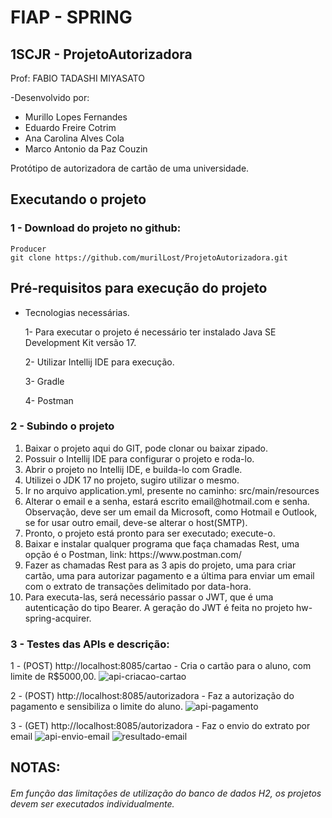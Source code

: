 # FIAP - SPRING
## 1SCJR - ProjetoAutorizadora
Prof: FABIO TADASHI MIYASATO

-Desenvolvido por:
<ul>
  <li>Murillo Lopes Fernandes</li>
  <li>Eduardo Freire Cotrim</li>
  <li>Ana Carolina Alves Cola</li>
  <li>Marco Antonio da Paz Couzin</li>
</ul>

Protótipo de autorizadora de cartão de uma universidade.

## Executando o projeto


### 1 - Download do projeto no github:

```
Producer
git clone https://github.com/murilLost/ProjetoAutorizadora.git
```

##  Pré-requisitos para execução do projeto

- Tecnologias necessárias.

  1- Para executar o projeto é necessário ter instalado Java SE Development Kit versão 17.

  2- Utilizar Intellij IDE para execução.

  3- Gradle

  4- Postman

### 2 - Subindo o projeto

<ol>
  <li>Baixar o projeto aqui do GIT, pode clonar ou baixar zipado.</li>
  <li>Possuir o Intellij IDE para configurar o projeto e roda-lo.</li>
  <li>Abrir o projeto no Intellij IDE, e builda-lo com Gradle.</li>
  <li>Utilizei o JDK 17 no projeto, sugiro utilizar o mesmo.</li>
  <li>Ir no arquivo application.yml, presente no caminho: src/main/resources</li>
  <li>Alterar o email e a senha, estará escrito email@hotmail.com e senha. Observação, deve ser um email da Microsoft, como Hotmail e Outlook, se for usar outro email, deve-se alterar o host(SMTP).</li>
  <li>Pronto, o projeto está pronto para ser executado; execute-o.</li>
  <li>Baixar e instalar qualquer programa que faça chamadas Rest, uma opção é o Postman, link: https://www.postman.com/</li>
  <li>Fazer as chamadas Rest para as 3 apis do projeto, uma para criar cartão, uma para autorizar pagamento e a última para enviar um email com o extrato de transações delimitado por data-hora.</li>
  <li>Para executa-las, será necessário passar o JWT, que é uma autenticação do tipo Bearer. A geração do JWT é feita no projeto hw-spring-acquirer.</li>
</ol>
  
### 3 - Testes das APIs e descrição:
1 - (POST) http://localhost:8085/cartao           - Cria o cartão para o aluno, com limite de R$5000,00.
![api-criacao-cartao](https://user-images.githubusercontent.com/63795081/226216320-cfcd68eb-807f-449b-b4c3-53a045cdf9a5.png)

2 - (POST) http://localhost:8085/autorizadora     - Faz a autorização do pagamento e sensibiliza o limite do aluno.
![api-pagamento](https://user-images.githubusercontent.com/63795081/226216323-5b34cdd8-01a1-4edb-b027-762601e8a6f8.png)

3 - (GET) http://localhost:8085/autorizadora      - Faz o envio do extrato por email
![api-envio-email](https://user-images.githubusercontent.com/63795081/226216333-97542fa8-9db4-4328-aae5-b1ae1ad3960e.png)
![resultado-email](https://user-images.githubusercontent.com/63795081/226216368-105f937f-c318-4e8a-b7af-b128dff53f31.png)


## NOTAS:
###### Em função das limitações de utilização do banco de dados H2, os projetos devem ser executados individualmente.

